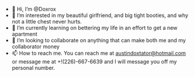 - 👋 Hi, I’m @Doxrox
- 👀 I’m interested in my beautiful girlfriend, and big tight booties, and why not a little chest never hurts.
- 🌱 I’m currently learning on bettering my life in an effort to get a new apartment
- 💞️ I’m looking to collaborate on anything that can make both me and my collaborator money
- 📫 How to reach me. You can reach me at austindoxtator@hotmail.com or message me at +!(226)-667-6639 and I will message you off my personal number.

<!---
Doxrox/Doxrox is a ✨ special ✨ repository because its `README.md` (this file) appears on your GitHub profile.
You can click the Preview link to take a look at your changes.
--->

